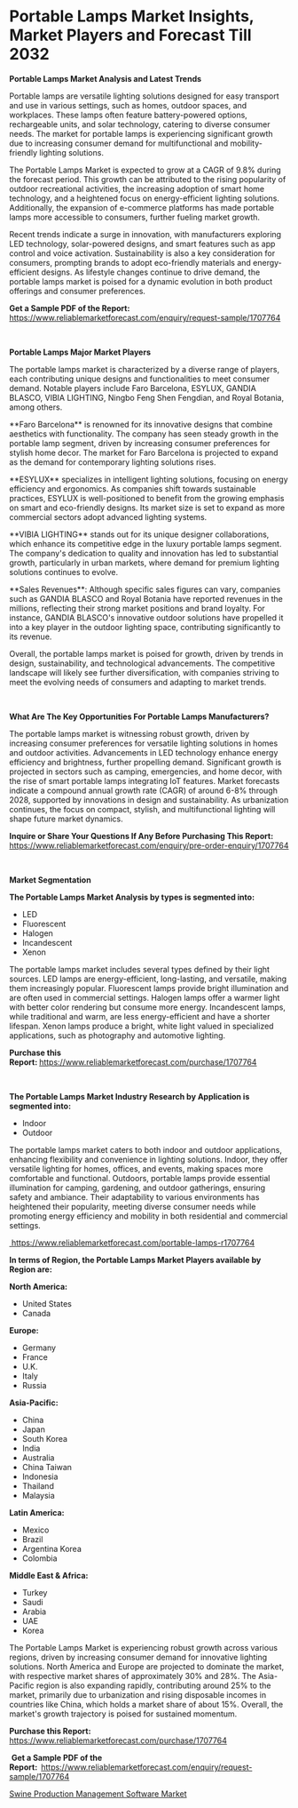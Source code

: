 <p><h1>Portable Lamps Market Insights, Market Players and Forecast Till 2032</h1></p><p><strong>Portable Lamps Market Analysis and Latest Trends</strong></p>
<p><p>Portable lamps are versatile lighting solutions designed for easy transport and use in various settings, such as homes, outdoor spaces, and workplaces. These lamps often feature battery-powered options, rechargeable units, and solar technology, catering to diverse consumer needs. The market for portable lamps is experiencing significant growth due to increasing consumer demand for multifunctional and mobility-friendly lighting solutions.</p><p>The Portable Lamps Market is expected to grow at a CAGR of 9.8% during the forecast period. This growth can be attributed to the rising popularity of outdoor recreational activities, the increasing adoption of smart home technology, and a heightened focus on energy-efficient lighting solutions. Additionally, the expansion of e-commerce platforms has made portable lamps more accessible to consumers, further fueling market growth.</p><p>Recent trends indicate a surge in innovation, with manufacturers exploring LED technology, solar-powered designs, and smart features such as app control and voice activation. Sustainability is also a key consideration for consumers, prompting brands to adopt eco-friendly materials and energy-efficient designs. As lifestyle changes continue to drive demand, the portable lamps market is poised for a dynamic evolution in both product offerings and consumer preferences.</p></p>
<p><strong>Get a Sample PDF of the Report:&nbsp;</strong> <a href="https://www.reliablemarketforecast.com/enquiry/request-sample/1707764?utm_campaign=2300&utm_medium=2&utm_source=Github&utm_content=ia&utm_term=25032025&utm_id=portable-lamps">https://www.reliablemarketforecast.com/enquiry/request-sample/1707764</a></p>
<p>&nbsp;</p>
<p><strong>Portable Lamps Major Market Players</strong></p>
<p><p>The portable lamps market is characterized by a diverse range of players, each contributing unique designs and functionalities to meet consumer demand. Notable players include Faro Barcelona, ESYLUX, GANDIA BLASCO, VIBIA LIGHTING, Ningbo Feng Shen Fengdian, and Royal Botania, among others.</p><p>**Faro Barcelona** is renowned for its innovative designs that combine aesthetics with functionality. The company has seen steady growth in the portable lamp segment, driven by increasing consumer preferences for stylish home decor. The market for Faro Barcelona is projected to expand as the demand for contemporary lighting solutions rises.</p><p>**ESYLUX** specializes in intelligent lighting solutions, focusing on energy efficiency and ergonomics. As companies shift towards sustainable practices, ESYLUX is well-positioned to benefit from the growing emphasis on smart and eco-friendly designs. Its market size is set to expand as more commercial sectors adopt advanced lighting systems.</p><p>**VIBIA LIGHTING** stands out for its unique designer collaborations, which enhance its competitive edge in the luxury portable lamps segment. The company's dedication to quality and innovation has led to substantial growth, particularly in urban markets, where demand for premium lighting solutions continues to evolve.</p><p>**Sales Revenues**: Although specific sales figures can vary, companies such as GANDIA BLASCO and Royal Botania have reported revenues in the millions, reflecting their strong market positions and brand loyalty. For instance, GANDIA BLASCO's innovative outdoor solutions have propelled it into a key player in the outdoor lighting space, contributing significantly to its revenue.</p><p>Overall, the portable lamps market is poised for growth, driven by trends in design, sustainability, and technological advancements. The competitive landscape will likely see further diversification, with companies striving to meet the evolving needs of consumers and adapting to market trends.</p></p>
<p>&nbsp;</p>
<p><strong>What Are The Key Opportunities For Portable Lamps Manufacturers?</strong></p>
<p><p>The portable lamps market is witnessing robust growth, driven by increasing consumer preferences for versatile lighting solutions in homes and outdoor activities. Advancements in LED technology enhance energy efficiency and brightness, further propelling demand. Significant growth is projected in sectors such as camping, emergencies, and home decor, with the rise of smart portable lamps integrating IoT features. Market forecasts indicate a compound annual growth rate (CAGR) of around 6-8% through 2028, supported by innovations in design and sustainability. As urbanization continues, the focus on compact, stylish, and multifunctional lighting will shape future market dynamics.</p></p>
<p><strong>Inquire or Share Your Questions If Any Before Purchasing This Report:</strong> <a href="https://www.reliablemarketforecast.com/enquiry/pre-order-enquiry/1707764?utm_campaign=2300&utm_medium=2&utm_source=Github&utm_content=ia&utm_term=25032025&utm_id=portable-lamps">https://www.reliablemarketforecast.com/enquiry/pre-order-enquiry/1707764</a></p>
<p>&nbsp;</p>
<p><strong>Market Segmentation</strong></p>
<p><strong>The Portable Lamps Market Analysis by types is segmented into:</strong></p>
<p><ul><li>LED</li><li>Fluorescent</li><li>Halogen</li><li>Incandescent</li><li>Xenon</li></ul></p>
<p><p>The portable lamps market includes several types defined by their light sources. LED lamps are energy-efficient, long-lasting, and versatile, making them increasingly popular. Fluorescent lamps provide bright illumination and are often used in commercial settings. Halogen lamps offer a warmer light with better color rendering but consume more energy. Incandescent lamps, while traditional and warm, are less energy-efficient and have a shorter lifespan. Xenon lamps produce a bright, white light valued in specialized applications, such as photography and automotive lighting.</p></p>
<p><strong>Purchase this Report:&nbsp;</strong><a href="https://www.reliablemarketforecast.com/purchase/1707764?utm_campaign=2300&utm_medium=2&utm_source=Github&utm_content=ia&utm_term=25032025&utm_id=portable-lamps">https://www.reliablemarketforecast.com/purchase/1707764</a></p>
<p>&nbsp;</p>
<p><strong>The Portable Lamps Market Industry Research by Application is segmented into:</strong></p>
<p><ul><li>Indoor</li><li>Outdoor</li></ul></p>
<p><p>The portable lamps market caters to both indoor and outdoor applications, enhancing flexibility and convenience in lighting solutions. Indoor, they offer versatile lighting for homes, offices, and events, making spaces more comfortable and functional. Outdoors, portable lamps provide essential illumination for camping, gardening, and outdoor gatherings, ensuring safety and ambiance. Their adaptability to various environments has heightened their popularity, meeting diverse consumer needs while promoting energy efficiency and mobility in both residential and commercial settings.</p></p>
<p><a href="https://www.reliablemarketforecast.com/portable-lamps-r1707764?utm_campaign=2300&utm_medium=2&utm_source=Github&utm_content=ia&utm_term=25032025&utm_id=portable-lamps">&nbsp;https://www.reliablemarketforecast.com/portable-lamps-r1707764</a></p>
<p><strong>In terms of Region, the Portable Lamps Market Players available by Region are:</strong></p>
<p>
    <p> <strong> North America: </strong>
        <ul>
            <li>United States</li>
            <li>Canada</li>
        </ul>
        </p> 
    <p> <strong> Europe: </strong>
        <ul>
            <li>Germany</li>
            <li>France</li>
            <li>U.K.</li>
            <li>Italy</li>
            <li>Russia</li>
        </ul>
        </p> 
    <p> <strong> Asia-Pacific: </strong>
        <ul>
            <li>China</li>
            <li>Japan</li>
            <li>South Korea</li>
            <li>India</li>
            <li>Australia</li>
            <li>China Taiwan</li>
            <li>Indonesia</li>
            <li>Thailand</li>
            <li>Malaysia</li>
        </ul>
        </p> 
    <p> <strong> Latin America: </strong>
        <ul>
            <li>Mexico</li>
            <li>Brazil</li>
            <li>Argentina Korea</li>
            <li>Colombia</li>
        </ul>
        </p> 
    <p> <strong> Middle East & Africa: </strong>
        <ul>
            <li>Turkey</li>
            <li>Saudi</li>
            <li>Arabia</li>
            <li>UAE</li>
            <li>Korea</li>
        </ul>
    </p>
    </p>
<p><p>The Portable Lamps Market is experiencing robust growth across various regions, driven by increasing consumer demand for innovative lighting solutions. North America and Europe are projected to dominate the market, with respective market shares of approximately 30% and 28%. The Asia-Pacific region is also expanding rapidly, contributing around 25% to the market, primarily due to urbanization and rising disposable incomes in countries like China, which holds a market share of about 15%. Overall, the market's growth trajectory is poised for sustained momentum.</p></p>
<p><strong>Purchase this Report: </strong><a href="https://www.reliablemarketforecast.com/purchase/1707764?utm_campaign=2300&utm_medium=2&utm_source=Github&utm_content=ia&utm_term=25032025&utm_id=portable-lamps">https://www.reliablemarketforecast.com/purchase/1707764</a></p>
<p>&nbsp;<strong>Get a Sample PDF of the Report:&nbsp;&nbsp;</strong><a href="https://www.reliablemarketforecast.com/enquiry/request-sample/1707764?utm_campaign=2300&utm_medium=2&utm_source=Github&utm_content=ia&utm_term=25032025&utm_id=portable-lamps">https://www.reliablemarketforecast.com/enquiry/request-sample/1707764</a></p>
<p><strong></strong></p>
<p><p><a href="https://github.com/abbislposival/Market-Research-Report-List-2/blob/main/swine-production-management-software-market.md?utm_campaign=2300&utm_medium=2&utm_source=Github&utm_content=ia&utm_term=25032025&utm_id=portable-lamps">Swine Production Management Software Market</a></p></p>